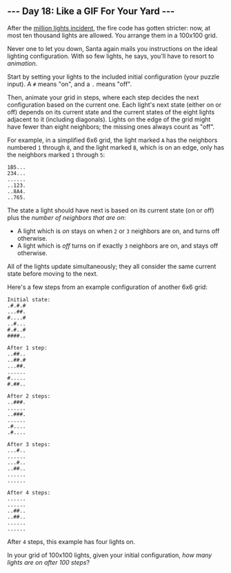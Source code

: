 ## \--- Day 18: Like a GIF For Your Yard ---

After the [million lights incident](/day/6), the fire code has gotten
stricter: now, at most ten thousand lights are allowed. You arrange them in a
100x100 grid.

Never one to let you down, Santa again mails you instructions on the ideal
lighting configuration. With so few lights, he says, you'll have to resort to
_animation_.

Start by setting your lights to the included initial configuration (your
puzzle input). A `#` means "on", and a `.` means "off".

Then, animate your grid in steps, where each step decides the next
configuration based on the current one. Each light's next state (either on or
off) depends on its current state and the current states of the eight lights
adjacent to it (including diagonals). Lights on the edge of the grid might
have fewer than eight neighbors; the missing ones always count as "off".

For example, in a simplified 6x6 grid, the light marked `A` has the neighbors
numbered `1` through `8`, and the light marked `B`, which is on an edge, only
has the neighbors marked `1` through `5`:

    
    
    1B5...
    234...
    ......
    ..123.
    ..8A4.
    ..765.
    

The state a light should have next is based on its current state (on or off)
plus the _number of neighbors that are on_:

  * A light which is _on_ stays on when `2` or `3` neighbors are on, and turns off otherwise.
  * A light which is _off_ turns on if exactly `3` neighbors are on, and stays off otherwise.

All of the lights update simultaneously; they all consider the same current
state before moving to the next.

Here's a few steps from an example configuration of another 6x6 grid:

    
    
    Initial state:
    .#.#.#
    ...##.
    #....#
    ..#...
    #.#..#
    ####..
    
    After 1 step:
    ..##..
    ..##.#
    ...##.
    ......
    #.....
    #.##..
    
    After 2 steps:
    ..###.
    ......
    ..###.
    ......
    .#....
    .#....
    
    After 3 steps:
    ...#..
    ......
    ...#..
    ..##..
    ......
    ......
    
    After 4 steps:
    ......
    ......
    ..##..
    ..##..
    ......
    ......
    

After `4` steps, this example has four lights on.

In your grid of 100x100 lights, given your initial configuration, _how many
lights are on after 100 steps_?

